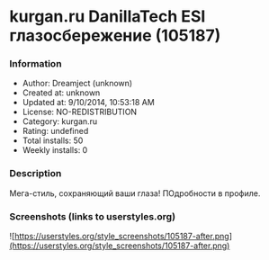 # kurgan.ru DanillaTech ESI глазосбережение (105187)

### Information
- Author: Dreamject (unknown)
- Created at: unknown
- Updated at: 9/10/2014, 10:53:18 AM
- License: NO-REDISTRIBUTION
- Category: kurgan.ru
- Rating: undefined
- Total installs: 50
- Weekly installs: 0


### Description
Мега-стиль, сохраняющий ваши глаза! ПОдробности в профиле.


### Screenshots (links to userstyles.org)
![https://userstyles.org/style_screenshots/105187-after.png](https://userstyles.org/style_screenshots/105187-after.png)


